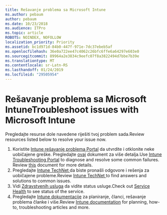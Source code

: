 ```yaml
---
title: Rešavanje problema sa Microsoft Intune
ms.author: pebaum
author: pebaum
ms.date: 10/23/2018
ms.audience: ITPro
ms.topic: article
ROBOTS: NOINDEX, NOFOLLOW
localization_priority: Priority
ms.assetid: bc1d971d-84b0-447f-971e-7dc37ebeb5af
ms.openlocfilehash: 36e0a722ee47c4062c26bfc6ffe6a64297e603e0
ms.sourcegitcommit: 89964a2e3834c9eefc07f8a3822494d7bbe7b39e
ms.translationtype: MT
ms.contentlocale: sr-Latn-RS
ms.lasthandoff: 01/24/2019
ms.locfileid: "29505954"
---
```

# <a name="troubleshoot-issues-with-microsoft-intune"></a><span data-ttu-id="de0c3-102">Rešavanje problema sa Microsoft Intune</span><span class="sxs-lookup"><span data-stu-id="de0c3-102">Troubleshoot issues with Microsoft Intune</span></span>

<span data-ttu-id="de0c3-103">Pregledajte resurse dole navedene riješiti tvoj problem sada.</span><span class="sxs-lookup"><span data-stu-id="de0c3-103">Review resources listed below to resolve your issue now.</span></span>
  
1. <span data-ttu-id="de0c3-p101">Koristite [Intune rešavanje problema Portal](https://devicemanagement.microsoft.com/#blade/Microsoft_Intune_DeviceSettings/TroubleshootBlade) da utvrdite i otklonite neke uobičajene greške. Pregledajte [ovaj](https://docs.microsoft.com/en-us/intune/help-desk-operators) dokument za više detalja.</span><span class="sxs-lookup"><span data-stu-id="de0c3-p101">Use [Intune Troubleshooting Portal](https://devicemanagement.microsoft.com/#blade/Microsoft_Intune_DeviceSettings/TroubleshootBlade) to diagnose and resolve some common failures. Review [this](https://docs.microsoft.com/en-us/intune/help-desk-operators) document for more details.</span></span>  
2. <span data-ttu-id="de0c3-106">Pregledajte [Intune TechNet ](https://social.technet.microsoft.com/forums/en-us/home?forum=microsoftintuneprod)da biste pronašli odgovore i rešenja za uobičajene probleme.</span><span class="sxs-lookup"><span data-stu-id="de0c3-106">Review [Intune TechNet ](https://social.technet.microsoft.com/forums/en-us/home?forum=microsoftintuneprod)to find answers and solutions to common issues.</span></span>  
3. <span data-ttu-id="de0c3-107">Vidi [Zdravstvenih usluga](https://portal.office.com/AdminPortal/Home#/servicehealth) da vidite status usluge.</span><span class="sxs-lookup"><span data-stu-id="de0c3-107">Check out [Service Health](https://portal.office.com/AdminPortal/Home#/servicehealth) to see status of the service.</span></span>   
4. <span data-ttu-id="de0c3-108">Pregledajte [Intune dokumentacije](https://docs.microsoft.com/en-us/intune/) za planiranje, članci, rešavanje problema članke i više.</span><span class="sxs-lookup"><span data-stu-id="de0c3-108">Review [Intune documentation](https://docs.microsoft.com/en-us/intune/) for planning, how-to, troubleshooting articles and more.</span></span> 